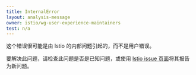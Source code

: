 ```yaml
---
title: InternalError
layout: analysis-message
owner: istio/wg-user-experience-maintainers
test: n/a
---
```


这个错误很可能是由 Istio 的内部问题引起的，而不是用户错误。

要解决此问题，请检查此问题是否是已知问题，或使用 [Istio issue 页面](https://github.com/istio/istio/issues)将其报告为新问题。

